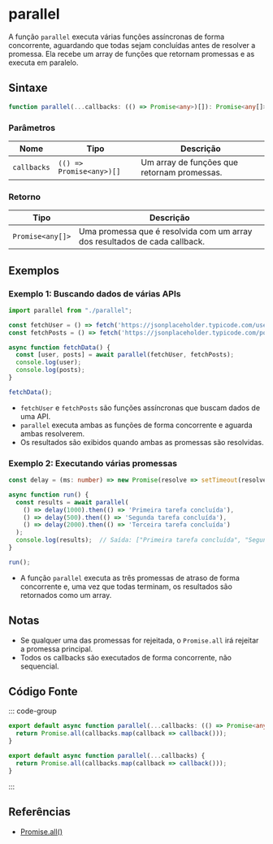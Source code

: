 # parallel

A função `parallel` executa várias funções assíncronas de forma concorrente, aguardando que todas sejam concluídas antes de resolver a promessa. Ela recebe um array de funções que retornam promessas e as executa em paralelo.

## Sintaxe

```typescript
function parallel(...callbacks: (() => Promise<any>)[]): Promise<any[]>;
```

### Parâmetros

| Nome        | Tipo                                    | Descrição                                                       |
|-------------|-----------------------------------------|-------------------------------------------------------------------|
| `callbacks` | `(() => Promise<any>)[]`                | Um array de funções que retornam promessas.                      |

### Retorno

| Tipo               | Descrição                                             |
|--------------------|-------------------------------------------------------|
| `Promise<any[]>`    | Uma promessa que é resolvida com um array dos resultados de cada callback. |

## Exemplos

### Exemplo 1: Buscando dados de várias APIs

```typescript
import parallel from "./parallel";

const fetchUser = () => fetch('https://jsonplaceholder.typicode.com/users/1').then(res => res.json());
const fetchPosts = () => fetch('https://jsonplaceholder.typicode.com/posts').then(res => res.json());

async function fetchData() {
  const [user, posts] = await parallel(fetchUser, fetchPosts);
  console.log(user);
  console.log(posts);
}

fetchData();
```

- `fetchUser` e `fetchPosts` são funções assíncronas que buscam dados de uma API.
- `parallel` executa ambas as funções de forma concorrente e aguarda ambas resolverem.
- Os resultados são exibidos quando ambas as promessas são resolvidas.

### Exemplo 2: Executando várias promessas

```typescript
const delay = (ms: number) => new Promise(resolve => setTimeout(resolve, ms));

async function run() {
  const results = await parallel(
    () => delay(1000).then(() => 'Primeira tarefa concluída'),
    () => delay(500).then(() => 'Segunda tarefa concluída'),
    () => delay(2000).then(() => 'Terceira tarefa concluída')
  );
  console.log(results);  // Saída: ["Primeira tarefa concluída", "Segunda tarefa concluída", "Terceira tarefa concluída"]
}

run();
```

- A função `parallel` executa as três promessas de atraso de forma concorrente e, uma vez que todas terminam, os resultados são retornados como um array.

## Notas

- Se qualquer uma das promessas for rejeitada, o `Promise.all` irá rejeitar a promessa principal.
- Todos os callbacks são executados de forma concorrente, não sequencial.

## Código Fonte

::: code-group
```typescript
export default async function parallel(...callbacks: (() => Promise<any>)[]) {
  return Promise.all(callbacks.map(callback => callback()));
}
```

```javascript
export default async function parallel(...callbacks) {
  return Promise.all(callbacks.map(callback => callback()));
}
```
:::

## Referências

- [Promise.all()](https://developer.mozilla.org/pt-BR/docs/Web/JavaScript/Reference/Global_Objects/Promise/all)